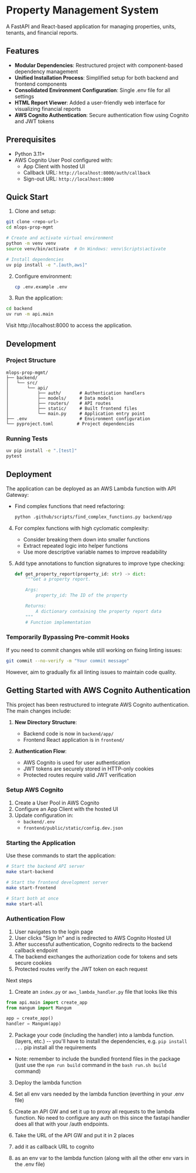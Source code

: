 # Property Management System

A FastAPI and React-based application for managing properties, units, tenants, and financial reports.

## Features

- **Modular Dependencies**: Restructured project with component-based dependency management
- **Unified Installation Process**: Simplified setup for both backend and frontend components
- **Consolidated Environment Configuration**: Single .env file for all settings
- **HTML Report Viewer**: Added a user-friendly web interface for visualizing financial reports
- **AWS Cognito Authentication**: Secure authentication flow using Cognito and JWT tokens

## Prerequisites

- Python 3.11+
- AWS Cognito User Pool configured with:
  - App Client with hosted UI
  - Callback URL: `http://localhost:8000/auth/callback`
  - Sign-out URL: `http://localhost:8000`

## Quick Start

1. Clone and setup:
```bash
git clone <repo-url>
cd mlops-prop-mgmt

# Create and activate virtual environment
python -m venv venv
source venv/bin/activate  # On Windows: venv\Scripts\activate

# Install dependencies
uv pip install -e ".[auth,aws]"
```

2. Configure environment:
   ```bash
   cp .env.example .env
   ```

3. Run the application:
```bash
cd backend
uv run -m api.main
```

Visit http://localhost:8000 to access the application.

## Development

### Project Structure
```
mlops-prop-mgmt/
├── backend/
│   └── src/
│       └── api/
│           ├── auth/       # Authentication handlers
│           ├── models/     # Data models
│           ├── routers/    # API routes
│           ├── static/     # Built frontend files
│           └── main.py     # Application entry point
├── .env                    # Environment configuration
└── pyproject.toml         # Project dependencies
```

### Running Tests
```bash
uv pip install -e ".[test]"
pytest
```

## Deployment

The application can be deployed as an AWS Lambda function with API Gateway:

   - Find complex functions that need refactoring:
     ```bash
     python .github/scripts/find_complex_functions.py backend/app
     ```

4. For complex functions with high cyclomatic complexity:
   - Consider breaking them down into smaller functions
   - Extract repeated logic into helper functions
   - Use more descriptive variable names to improve readability

5. Add type annotations to function signatures to improve type checking:
   ```python
   def get_property_report(property_id: str) -> dict:
       """Get a property report.

       Args:
           property_id: The ID of the property

       Returns:
           A dictionary containing the property report data
       """
       # Function implementation
   ```

### Temporarily Bypassing Pre-commit Hooks

If you need to commit changes while still working on fixing linting issues:

```bash
git commit --no-verify -m "Your commit message"
```

However, aim to gradually fix all linting issues to maintain code quality.

## Getting Started with AWS Cognito Authentication

This project has been restructured to integrate AWS Cognito authentication. The main changes include:

1. **New Directory Structure**:
   - Backend code is now in `backend/app/`
   - Frontend React application is in `frontend/`

2. **Authentication Flow**:
   - AWS Cognito is used for user authentication
   - JWT tokens are securely stored in HTTP-only cookies
   - Protected routes require valid JWT verification

### Setup AWS Cognito

1. Create a User Pool in AWS Cognito
2. Configure an App Client with the hosted UI
3. Update configuration in:
   - `backend/.env`
   - `frontend/public/static/config.dev.json`

### Starting the Application

Use these commands to start the application:

```bash
# Start the backend API server
make start-backend

# Start the frontend development server
make start-frontend

# Start both at once
make start-all
```

### Authentication Flow

1. User navigates to the login page
2. User clicks "Sign In" and is redirected to AWS Cognito Hosted UI
3. After successful authentication, Cognito redirects to the backend callback endpoint
4. The backend exchanges the authorization code for tokens and sets secure cookies
5. Protected routes verify the JWT token on each request



Next steps

1. Create an `index.py` or `aws_lambda_handler.py` file that looks like this

```python
from api.main import create_app
from mangum import Mangum

app = create_app()
handler = Mangum(app)
```

2. Package your code (including the handler) into a lambda function. (layers, etc.) -- you'll have to install the dependencies, e.g. `pip install ...` pip install all the requirements

* Note: remember to include the bundled frontend files in the package (just use the `npm run build` command in the `bash run.sh build` command)

3. Deploy the lambda function

4. Set all env vars needed by the lambda function (everthing in your .env file)

5. Create an API GW and set it up to proxy all requests to the lambda function. No need to configure any auth on this since the fastapi handler does all that with your /auth endpoints.

6. Take the URL of the API GW and put it in 2 places

  1. add it as callback URL to cognito

  2. as an env var to the lambda function (along with all the other env vars in the .env file)
